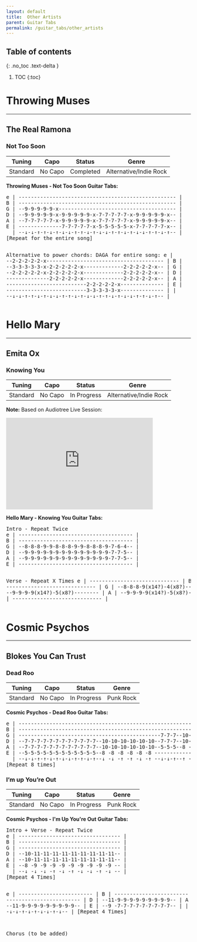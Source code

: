 ```yaml
---
layout: default
title:  Other Artists
parent: Guitar Tabs
permalink: /guitar_tabs/other_artists
---
```

## Table of contents
{: .no_toc .text-delta }

1. TOC
{:toc}

# Throwing Muses  
---------------------------------------------------------------
## The Real Ramona  
### Not Too Soon  

| Tuning | Capo | Status | Genre |  
|:------:|:----:|:------:|:-----:|  
| Standard | No Capo | <span class="label label-green">Completed</span> |  Alternative/Indie Rock |

**Throwing Muses - Not Too Soon Guitar Tabs:**  
<div class="code-example" markdown="1">
<pre class="fs-2 fw-400 ls-2 lh-0.5 text-mono">
e | --------------------------------------------------- |
B | --------------------------------------------------- |
G | --9-9-9-9-9-x-------------------------------------- |
D | --9-9-9-9-9-x-9-9-9-9-9-x-7-7-7-7-7-x-9-9-9-9-9-x-- |
A | --7-7-7-7-7-x-9-9-9-9-9-x-7-7-7-7-7-x-9-9-9-9-9-x-- |
E | --------------7-7-7-7-7-x-5-5-5-5-5-x-7-7-7-7-7-x-- |
  | --↓-↓-↑-↑-↓-↑-↓-↓-↑-↑-↓-↑-↓-↓-↑-↑-↓-↑-↓-↓-↑-↑-↓-↑-- | 
[Repeat for the entire song]

Alternative to power chords: DAGA for entire song: 
e | --2-2-2-2-2-x-------------------------------------- |
B | --3-3-3-3-3-x-2-2-2-2-2-x-------------2-2-2-2-2-x-- |
G | --2-2-2-2-2-x-2-2-2-2-2-x-------------2-2-2-2-2-x-- |
D | --------------2-2-2-2-2-x-------------2-2-2-2-2-x-- |
A | --------------------------2-2-2-2-2-x-------------- |
E | --------------------------3-3-3-3-3-x-------------- |
  | --↓-↓-↑-↑-↓-↑-↓-↓-↑-↑-↓-↑-↓-↓-↑-↑-↓-↑-↓-↓-↑-↑-↓-↑-- | 
</pre>
</div>

# Hello Mary 
---------------------------------------------------------------
## Emita Ox 
### Knowing You  

| Tuning | Capo | Status | Genre |  
|:------:|:----:|:------:|:-----:|  
| Standard | No Capo | <span class="label label-yellow">In Progress</span> |  Alternative/Indie Rock |

**Note:** Based on Audiotree Live Session: 
<iframe width="400" height="250" src="https://www.youtube.com/embed/-WMoZTedBT4?start=67" title="Hello Mary on Audiotree Live (Full Session)" frameborder="0" allow="accelerometer; autoplay; clipboard-write; encrypted-media; gyroscope; picture-in-picture; web-share" referrerpolicy="strict-origin-when-cross-origin" allowfullscreen></iframe>

**Hello Mary - Knowing You Guitar Tabs:**  
<div class="code-example" markdown="1">
<pre class="fs-2 fw-400 ls-2 lh-0.5 text-mono">
Intro - Repeat Twice
e | ------------------------------------- |
B | ------------------------------------- |
G | --8-8-8-9-9-8-8-8-9-9-8-8-8-9-7-6-4-- |
D | --9-9-9-9-9-9-9-9-9-9-9-9-9-9-7-7-5-- |
A | --9-9-9-9-9-9-9-9-9-9-9-9-9-9-7-7-5-- |
E | ------------------------------------- |

Verse - Repeat X Times
e | ----------------------------- |
B | ----------------------------- |
G | --8-8-8-9(x14?)-4(x8?)-------- |
D | --9-9-9-9(x14?)-5(x8?)-------- |
A | --9-9-9-9(x14?)-5(x8?)-------- |
E | ----------------------------- |
</pre>
</div>


# Cosmic Psychos  
---------------------------------------------------------------
## Blokes You Can Trust
### Dead Roo   

| Tuning | Capo | Status | Genre |  
|:------:|:----:|:------:|:-----:|  
| Standard | No Capo | <span class="label label-yellow">In Progress</span> |  Punk Rock |

**Cosmic Psychos - Dead Roo Guitar Tabs:**  
<div class="code-example" markdown="1">
<pre class="fs-2 fw-400 ls-2 lh-0.5 text-mono">
e | --------------------------------------------------------- |
B | --------------------------------------------------------- |
G | ----------------------------------------------7-7-7--10-- |
D | --7-7-7-7-7-7-7-7-7-7-7-7--10-10-10-10-10-10--7-7-7--10-- |
A | --7-7-7-7-7-7-7-7-7-7-7-7--10-10-10-10-10-10--5-5-5--8 -- |
E | --5-5-5-5-5-5-5-5-5-5-5-5--8 -8 -8 -8 -8 -8 ------------- |
  | --↓-↓-↑-↑-↓-↑-↓-↓-↑-↑-↓-↑--↓ -↓ -↑ -↑ -↓ -↑ --↓-↓-↑--↑ -- | 
[Repeat 8 times] 
</pre>
</div>


### I’m up You’re Out   

| Tuning | Capo | Status | Genre |  
|:------:|:----:|:------:|:-----:|  
| Standard | No Capo | <span class="label label-yellow">In Progress</span> |  Punk Rock |

**Cosmic Psychos - I'm Up You're Out Guitar Tabs:**  
<div class="code-example" markdown="1">
<pre class="fs-2 fw-400 ls-2 lh-0.5 text-mono">
Intro + Verse - Repeat Twice
e | --------------------------------- |
B | --------------------------------- |
G | --------------------------------- |
D | --10-11-11-11-11-11-11-11-11-11-- |
A | --10-11-11-11-11-11-11-11-11-11-- |
E | --8 -9 -9 -9 -9 -9 -9 -9 -9 -9 -- |
  | --↓ -↓ -↓ -↑ -↓ -↑ -↓ -↓ -↑ -↓ -- |
[Repeat 4 Times]

e | ------------------------ |
B | ------------------------ |
G | ------------------------ |
D | --11-9-9-9-9-9-9-9-9-9-- |
A | --11-9-9-9-9-9-9-9-9-9-- |
E | --9 -7-7-7-7-7-7-7-7-7-- |
  | --↓ -↓-↓-↑-↓-↑-↓-↓-↑-↓-- |
[Repeat 4 Times]

Chorus (to be added)
</pre>
</div>